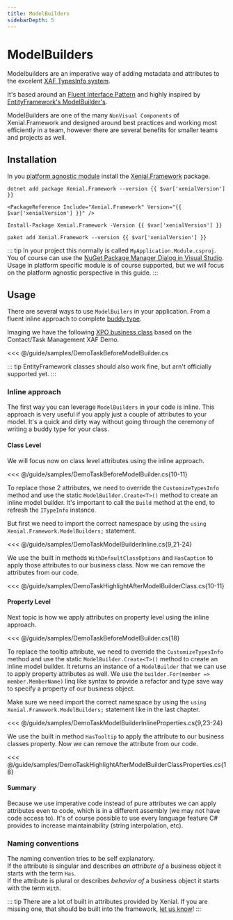 ```yaml
---
title: ModelBuilders
sidebarDepth: 5
---
```


# ModelBuilders

Modelbuilders are an imperative way of adding metadata and attributes to the excelent [XAF TypesInfo system](https://docs.devexpress.com/eXpressAppFramework/113669/concepts/business-model-design/types-info-subsystem).

It's based around an [Fluent Interface Pattern](https://www.martinfowler.com/bliki/FluentInterface.html) and highly inspired by [EntityFramework's ModelBuilder's](https://docs.microsoft.com/en-us/ef/core/modeling/).

ModelBuilders are one of the many `NonVisual Components` of Xenial.Framework and designed around best practices and working most efficiently in a team, however there are several benefits for smaller teams and projects as well.

## Installation

In you [platform agnostic module](https://docs.devexpress.com/eXpressAppFramework/118045/concepts/application-solution-components/application-solution-structure#projects) install the [Xenial.Framework](https://www.nuget.org/packages/Xenial.Framework/) package.

<code-group>
<code-block title=".NET CLI">

<div class="language-bash"><pre class="language-bash"><code>dotnet add package Xenial.Framework --version {{ $var['xenialVersion'] }}</code></pre></div>

</code-block>


<code-block title="PackageReference">

<div class="language-xml"><pre class="language-xml"><code>&ltPackageReference Include="Xenial.Framework" Version="{{ $var['xenialVersion'] }}" /&gt</code></pre></div>

</code-block>

<code-block title="Package Manager">

<div class="language-powershell"><pre class="language-powershell"><code>Install-Package Xenial.Framework -Version {{ $var['xenialVersion'] }}</code></pre></div>

</code-block>

<code-block title="Paket CLI">

<div class="language-bash"><pre><code>paket add Xenial.Framework --version {{ $var['xenialVersion'] }}</code></pre></div>

</code-block>

</code-group>

::: tip
In your project this normally is called `MyApplication.Module.csproj`.  
You of course can use the [NuGet Package Manager Dialog in Visual Studio](https://docs.microsoft.com/en-us/nuget/consume-packages/install-use-packages-visual-studio).  
Usage in platform specific module is of course supported, but we will focus on the platform agnostic perspective in this guide.
:::

## Usage

There are several ways to use `ModelBuilers` in your application. From a fluent inline approach to complete [buddy type](https://stackoverflow.com/a/38373456/2075758).

Imaging we have the following [XPO business class](https://docs.devexpress.com/eXpressAppFramework/113640/getting-started/in-depth-tutorial-winforms-aspnet/business-model-design/business-model-design-with-express-persistent-objects) based on the Contact/Task Management XAF Demo.

<<< @/guide/samples/DemoTaskBeforeModelBuilder.cs

::: tip
EntityFramework classes should also work fine, but arn't officially supported yet.
:::

### Inline approach

The first way you can leverage `ModelBuilders` in your code is inline. This approach is very useful if you apply just a couple of attributes to your model. It's a quick and dirty way without going through the ceremony of writing a buddy type for your class. 

#### Class Level

We will focus now on class level attributes using the inline approach.

<<< @/guide/samples/DemoTaskBeforeModelBuilder.cs{10-11}

To replace those 2 attributes, we need to override the `CustomizeTypesInfo` method and use the static `ModelBuilder.Create<T>()` method to create an inline model builder. It's important to call the `Build` method at the end, to refresh the `ITypeInfo` instance.

But first we need to import the correct namespace by using the `using Xenial.Framework.ModelBuilders;` statement.

<<< @/guide/samples/DemoTaskModelBuilderInline.cs{9,21-24}

We use the built in methods `WithDefaultClassOptions` and `HasCaption` to apply those attributes to our business class. Now we can remove the attributes from our code.

<<< @/guide/samples/DemoTaskHighlightAfterModelBuilderClass.cs{10-11}

#### Property Level

Next topic is how we apply attributes on property level using the inline approach.

<<< @/guide/samples/DemoTaskBeforeModelBuilder.cs{18}

To replace the tooltip attribute, we need to override the `CustomizeTypesInfo` method and use the static `ModelBuilder.Create<T>()` method to create an inline model builder. It returns an instance of a `ModelBuilder` that we can use to apply property attributes as well. We use the `builder.For(member => member.MemberName)` linq like syntax to provide a refactor and type save way to specify a property of our business object.

Make sure we need import the correct namespace by using the `using Xenial.Framework.ModelBuilders;` statement like in the last chapter.

<<< @/guide/samples/DemoTaskModelBuilderInlineProperties.cs{9,23-24}

We use the built in method `HasTooltip` to apply the attribute to our business classes property. Now we can remove the attribute from our code.

<<< @/guide/samples/DemoTaskHighlightAfterModelBuilderClassProperties.cs{18}

#### Summary

Because we use imperative code instead of pure attributes we can apply attributes even to code, which is in a different assembly (we may not have code access to). It's of course possible to use every language feature C# provides to increase maintainability (string interpolation, etc).

### Naming conventions

The naming convention tries to be self explanatory.  
If the attribute is singular and describes *an attribute of* a business object it starts with the term `Has`.  
If the attribute is plural or describes *behavior of* a business object it starts with the term `With`.

::: tip
There are a lot of built in attributes provided by Xenial.  If you are missing one, that should be built into the framework, [let us know](https://github.com/xenial-io/Xenial.Framework/issues/)!
:::